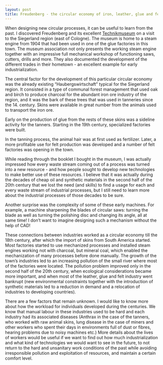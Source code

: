 ```yaml
---
layout: post
title: Freudenberg - the circular economy of iron, leather, glue and felt
---
```


When designing new circular processes, it can be useful to learn from the past. I discovered Freudenberg and its excellent [Technikmuseum](https://www.technikmuseum-freudenberg.de/) on a visit to the Siegerland region (east of Cologne). The museum is home to a steam engine from 1904 that had been used in one of the glue factories in this town. The museum association not only presents the working steam engine together with an impressive full mechanical workshop of functioning saws, cutters, drills and more. They also documented the development of the different trades in their hometown - an excellent example for early industrialization.

The central factor for the development of this particular circular economy was the already existing “Haubergswirtschaft” typical for the Siegerland region. It consisted in a type of communal forest management that used oak and birch to produce charcoal for the abundant iron ore industry of the region, and it was the bark of these trees that was used in tanneries since the 14. century. Skins were available in great number from the animals used to transport the iron ore.

Early on the production of glue from the rests of these skins was a sideline activity for the tanners. Starting in the 19th century, specialized factories were built.

In the tanning process, the animal hair was at first used as fertilizer. Later, a more profitable use for felt production was developed and a number of felt factories was opening in the town.

While reading through the booklet I bought in the museum, I was actually impressed how every waste stream coming out of a process was turned into a new resource - and how people sought to develop new technologies to make better use of these resources. I believe that it was actually during the decades of cheap oil and synthetic materials in the second half of the 20th century that we lost the need (and skills) to find a usage for each and every waste stream of industrial processes, but I still need to learn more about the industrial processes of those decades to be sure.

Another surprise was the complexity of some of these early machines. For example, a machine sharpening the blades of circular saws: turning the blade as well as turning the polishing disc and changing its angle, all at same time! I don’t want to imagine designing such a mechanism without the help of CAD!

These connections between industries worked as a circular economy till the 18th century, after which the import of skins from South America started. Most factories started to use mechanized processes and installed steam engines working not with charcoal, but mineral coal, which enabled the mechanization of many processes before done manually. The growth of the town’s industries led to an increasing pollution of the small river where most of the factories were located. The pollution problem improved only in the second half of the 20th century, when ecological considerations became more important, and when most of the leather, glue and felt industry went bankrupt (new environmental constraints together with the introduction of synthetic materials led to a reduction in demand and a relocation of industries to developing countries).

There are a few factors that remain unknown. I would like to know more about how the workload for individuals developed during the centuries. We know that manual labour in these industries used to be hard and each industry had its associated diseases (Anthrax in the case of the tanners, who worked with raw animal skins, lung disease in the case of miners and other workers who spent their days in environments full of dust or fibres, hearing problems due to noisy machines etc.) More details about the lives of workers would be useful if we want to find out how much industrialization and what kind of technologies we would want to see in the future, to not return to the hard and unsanitary work conditions of the past while avoiding irresponsible pollution and exploitation of resources, and maintain a certain comfort level.






